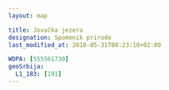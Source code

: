 ```yaml
---
layout: map

title: Jovačka jezera
designation: Spomenik prirode
last_modified_at: 2018-05-31T00:23:10+02:00

WDPA: [555561730]
geoSrbija:
  L1_183: [191]
---
```

